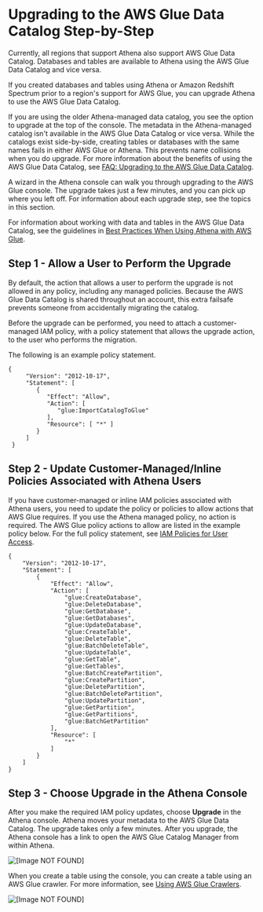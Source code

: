 # Upgrading to the AWS Glue Data Catalog Step\-by\-Step<a name="glue-upgrade"></a>

Currently, all regions that support Athena also support AWS Glue Data Catalog\. Databases and tables are available to Athena using the AWS Glue Data Catalog and vice versa\. 

If you created databases and tables using Athena or Amazon Redshift Spectrum prior to a region's support for AWS Glue, you can upgrade Athena to use the AWS Glue Data Catalog\. 

If you are using the older Athena\-managed data catalog, you see the option to upgrade at the top of the console\. The metadata in the Athena\-managed catalog isn't available in the AWS Glue Data Catalog or vice versa\. While the catalogs exist side\-by\-side, creating tables or databases with the same names fails in either AWS Glue or Athena\. This prevents name collisions when you do upgrade\. For more information about the benefits of using the AWS Glue Data Catalog, see [FAQ: Upgrading to the AWS Glue Data Catalog](glue-faq.md)\.

A wizard in the Athena console can walk you through upgrading to the AWS Glue console\. The upgrade takes just a few minutes, and you can pick up where you left off\. For information about each upgrade step, see the topics in this section\. 

For information about working with data and tables in the AWS Glue Data Catalog, see the guidelines in [Best Practices When Using Athena with AWS Glue](glue-best-practices.md)\.

## Step 1 \- Allow a User to Perform the Upgrade<a name="upgrade-step1"></a>

By default, the action that allows a user to perform the upgrade is not allowed in any policy, including any managed policies\. Because the AWS Glue Data Catalog is shared throughout an account, this extra failsafe prevents someone from accidentally migrating the catalog\.

Before the upgrade can be performed, you need to attach a customer\-managed IAM policy, with a policy statement that allows the upgrade action, to the user who performs the migration\.

The following is an example policy statement\.

```
{
     "Version": "2012-10-17",
     "Statement": [
        {
           "Effect": "Allow",
           "Action": [
              "glue:ImportCatalogToGlue"
           ],
           "Resource": [ "*" ]
        }
     ]
 }
```

## Step 2 \- Update Customer\-Managed/Inline Policies Associated with Athena Users<a name="upgrade-step2"></a>

If you have customer\-managed or inline IAM policies associated with Athena users, you need to update the policy or policies to allow actions that AWS Glue requires\. If you use the Athena managed policy, no action is required\. The AWS Glue policy actions to allow are listed in the example policy below\. For the full policy statement, see [IAM Policies for User Access](managed-policies.md)\.

```
{
    "Version": "2012-10-17",
    "Statement": [
        {
            "Effect": "Allow",
            "Action": [
                "glue:CreateDatabase",
                "glue:DeleteDatabase",
                "glue:GetDatabase",
                "glue:GetDatabases",
                "glue:UpdateDatabase",
                "glue:CreateTable",
                "glue:DeleteTable",
                "glue:BatchDeleteTable",
                "glue:UpdateTable",
                "glue:GetTable",
                "glue:GetTables",
                "glue:BatchCreatePartition",
                "glue:CreatePartition",
                "glue:DeletePartition",
                "glue:BatchDeletePartition",
                "glue:UpdatePartition",
                "glue:GetPartition",
                "glue:GetPartitions",
                "glue:BatchGetPartition"
            ],
            "Resource": [
                "*"
            ]
        }
    ]
}
```

## Step 3 \- Choose Upgrade in the Athena Console<a name="upgrade-step3"></a>

After you make the required IAM policy updates, choose **Upgrade** in the Athena console\. Athena moves your metadata to the AWS Glue Data Catalog\. The upgrade takes only a few minutes\. After you upgrade, the Athena console has a link to open the AWS Glue Catalog Manager from within Athena\.

![\[Image NOT FOUND\]](http://docs.aws.amazon.com/athena/latest/ug/images/glue_post_migration.png)

When you create a table using the console, you can create a table using an AWS Glue crawler\. For more information, see [Using AWS Glue Crawlers](glue-best-practices.md#schema-crawlers)\.

![\[Image NOT FOUND\]](http://docs.aws.amazon.com/athena/latest/ug/images/create-table-choices-glue.png)